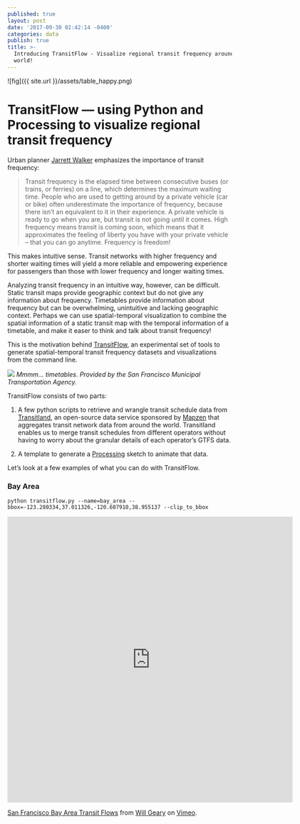 ```yaml
---
published: true
layout: post
date: '2017-09-30 02:42:14 -0400'
categories: data
publish: true
title: >-
  Introducing TransitFlow - Visualize regional transit frequency around the
  world!
---
```

![fig]({{ site.url }}/assets/table_happy.png)

# TransitFlow — using Python and Processing to visualize regional transit frequency

Urban planner [Jarrett Walker](http://humantransit.org/2015/07/mega-explainer-the-ridership-recipe.html) emphasizes the importance of transit frequency:

> Transit frequency is the elapsed time between consecutive buses (or trains, or ferries) on a line, which determines the maximum waiting time. People who are used to getting around by a private vehicle (car or bike) often underestimate the importance of frequency, because there isn’t an equivalent to it in their experience. A private vehicle is ready to go when you are, but transit is not going until it comes. High frequency means transit is coming soon, which means that it approximates the feeling of liberty you have with your private vehicle – that you can go anytime. Frequency is freedom!

This makes intuitive sense. Transit networks with higher frequency and shorter waiting times will yield a more reliable and empowering experience for passengers than those with lower frequency and longer waiting times.

Analyzing transit frequency in an intuitive way, however, can be difficult. Static transit maps provide geographic context but do not give any information about frequency. Timetables provide information about frequency but can be overwhelming, unintuitive and lacking geographic context. Perhaps we can use spatial-temporal visualization to combine the spatial information of a static transit map with the temporal information of a timetable, and make it easer to think and talk about transit frequency!

This is the motivation behind [TransitFlow](https://github.com/transitland/transitland-processing-animation), an experimental set of tools to generate spatial-temporal transit frequency datasets and visualizations from the command line.

![]({{site.baseurl}}/https://s3.amazonaws.com/mapzen-assets/images/transitflow/table_happy.png)
*Mmmm… timetables. Provided by the San Francisco Municipal Transportation Agency.*

TransitFlow consists of two parts:

1. A few python scripts to retrieve and wrangle transit schedule data from [Transitland](https://transit.land/), an open-source data service sponsored by [Mapzen](https://mapzen.com/) that aggregates transit network data from around the world. Transitland enables us to merge transit schedules from different operators without having to worry about the granular details of each operator’s GTFS data.

2. A template to generate a [Processing](https://processing.org/) sketch to animate that data.

Let’s look at a few examples of what you can do with TransitFlow.

### Bay Area
`python transitflow.py --name=bay_area --bbox=-123.280334,37.011326,-120.607910,38.955137 --clip_to_bbox`

<iframe src="https://player.vimeo.com/video/226987064?quality=1080p&byline=0" width="640" height="640" frameborder="0" webkitallowfullscreen mozallowfullscreen allowfullscreen></iframe>
<p><a href="https://vimeo.com/226987064">San Francisco Bay Area Transit Flows</a> from <a href="https://vimeo.com/willgeary">Will Geary</a> on <a href="https://vimeo.com">Vimeo</a>.</p>
